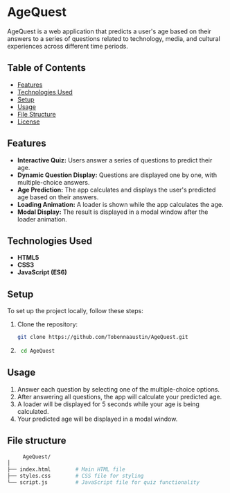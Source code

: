 # AgeQuest

AgeQuest is a web application that predicts a user's age based on their answers to a series of questions related to technology, media, and cultural experiences across different time periods.

## Table of Contents

- [Features](#features)
- [Technologies Used](#technologies-used)
- [Setup](#setup)
- [Usage](#usage)
- [File Structure](#file-structure)
- [License](#license)

## Features

- **Interactive Quiz:** Users answer a series of questions to predict their age.
- **Dynamic Question Display:** Questions are displayed one by one, with multiple-choice answers.
- **Age Prediction:** The app calculates and displays the user's predicted age based on their answers.
- **Loading Animation:** A loader is shown while the app calculates the age.
- **Modal Display:** The result is displayed in a modal window after the loader animation.

## Technologies Used

- **HTML5**
- **CSS3**
- **JavaScript (ES6)**

## Setup

To set up the project locally, follow these steps:

1. Clone the repository:
   ```bash
   git clone https://github.com/Tobennaaustin/AgeQuest.git
2. ```bash
    cd AgeQuest

## Usage
1. Answer each question by selecting one of the multiple-choice options.
2. After answering all questions, the app will calculate your predicted age.
3. A loader will be displayed for 5 seconds while your age is being calculated.
4. Your predicted age will be displayed in a modal window.

## File structure
``` bash
     AgeQuest/
│
├── index.html        # Main HTML file
├── styles.css        # CSS file for styling
└── script.js         # JavaScript file for quiz functionality

